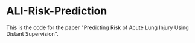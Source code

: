 # ALI-Risk-Prediction
This is the code for the paper "Predicting Risk of Acute Lung Injury Using Distant Supervision". 
